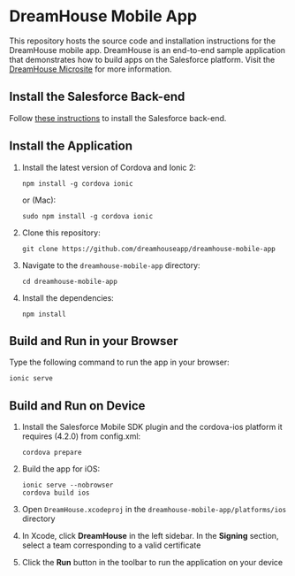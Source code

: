 # DreamHouse Mobile App

This repository hosts the source code and installation instructions for the DreamHouse mobile app. DreamHouse is an end-to-end sample application that demonstrates how to build apps on the Salesforce platform. Visit the [DreamHouse Microsite](http://dreamhouse-site.herokuapp.com/) for more information.


## Install the Salesforce Back-end

Follow [these instructions](http://dreamhouse-site.herokuapp.com/installation/) to install the Salesforce back-end.

## Install the Application

1. Install the latest version of Cordova and Ionic 2:
    ```
    npm install -g cordova ionic
    ```

    or (Mac):
    ```
    sudo npm install -g cordova ionic
    ```

1. Clone this repository:
    ```
    git clone https://github.com/dreamhouseapp/dreamhouse-mobile-app
    ```
    
1. Navigate to the `dreamhouse-mobile-app` directory:
    ```
    cd dreamhouse-mobile-app
    ```

1. Install the dependencies:
    ```
    npm install
    ```
    
## Build and Run in your Browser

Type the following command to run the app in your browser:    
```
ionic serve
```

## Build and Run on Device

1. Install the Salesforce Mobile SDK plugin and the cordova-ios platform it requires (4.2.0) from config.xml:
    ```
    cordova prepare
    ```

1. Build the app for iOS:
    ```
    ionic serve --nobrowser
    cordova build ios
    ```

1. Open ```DreamHouse.xcodeproj``` in the ```dreamhouse-mobile-app/platforms/ios``` directory  

1. In Xcode, click **DreamHouse** in the left sidebar. In the **Signing** section, select a team corresponding to a valid certificate

1. Click the **Run** button in the toolbar to run the application on your device


